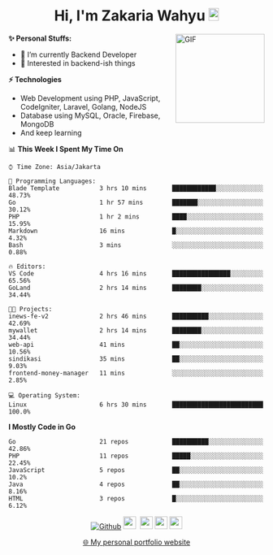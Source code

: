 <h1 align="center">Hi, I'm Zakaria Wahyu <img src="https://github.com/TheDudeThatCode/TheDudeThatCode/blob/master/Assets/Hi.gif" width="20px" height="25px"></h1>

<img align="right" alt="GIF" height="175px" src="https://www.nayakapratama.co.id/wp-content/uploads/2019/07/Website-Maintenance.gif" />

**✨ Personal Stuffs:**
- 🔭 I’m currently Backend Developer
- 🌱 Interested in backend-ish things

**⚡ Technologies**
- Web Development using PHP, JavaScript, CodeIgniter, Laravel, Golang, NodeJS
- Database using MySQL, Oracle, Firebase, MongoDB
- And keep learning

<!--START_SECTION:waka-->
📊 **This Week I Spent My Time On** 

```text
⌚︎ Time Zone: Asia/Jakarta

💬 Programming Languages: 
Blade Template           3 hrs 10 mins       ████████████░░░░░░░░░░░░░   48.73% 
Go                       1 hr 57 mins        ███████░░░░░░░░░░░░░░░░░░   30.12% 
PHP                      1 hr 2 mins         ████░░░░░░░░░░░░░░░░░░░░░   15.95% 
Markdown                 16 mins             █░░░░░░░░░░░░░░░░░░░░░░░░   4.32% 
Bash                     3 mins              ░░░░░░░░░░░░░░░░░░░░░░░░░   0.88%

🔥 Editors: 
VS Code                  4 hrs 16 mins       ████████████████░░░░░░░░░   65.56% 
GoLand                   2 hrs 14 mins       ████████░░░░░░░░░░░░░░░░░   34.44%

🐱‍💻 Projects: 
inews-fe-v2              2 hrs 46 mins       ██████████░░░░░░░░░░░░░░░   42.69% 
mywallet                 2 hrs 14 mins       ████████░░░░░░░░░░░░░░░░░   34.44% 
web-api                  41 mins             ██░░░░░░░░░░░░░░░░░░░░░░░   10.56% 
sindikasi                35 mins             ██░░░░░░░░░░░░░░░░░░░░░░░   9.03% 
frontend-money-manager   11 mins             ░░░░░░░░░░░░░░░░░░░░░░░░░   2.85%

💻 Operating System: 
Linux                    6 hrs 30 mins       █████████████████████████   100.0%

```

**I Mostly Code in Go** 

```text
Go                       21 repos            ██████████░░░░░░░░░░░░░░░   42.86% 
PHP                      11 repos            █████░░░░░░░░░░░░░░░░░░░░   22.45% 
JavaScript               5 repos             ██░░░░░░░░░░░░░░░░░░░░░░░   10.2% 
Java                     4 repos             ██░░░░░░░░░░░░░░░░░░░░░░░   8.16% 
HTML                     3 repos             █░░░░░░░░░░░░░░░░░░░░░░░░   6.12%

```



<!--END_SECTION:waka-->

<p align="center">
<a href="https://github.com/zakariawahyu" target="_blank"><img alt="Github" src="https://img.shields.io/badge/GitHub-%2312100E.svg?&style=for-the-badge&logo=Github&logoColor=white" /></a>
<a href="https://www.twitter.com/_zakariawahyu"><img src="https://img.shields.io/badge/twitter-%231DA1F2.svg?&style=for-the-badge&logo=twitter&logoColor=white" height=25></a> 
<a href="https://www.linkedin.com/in/zakariawahyu"><img src="https://img.shields.io/badge/linkedin-%230077B5.svg?&style=for-the-badge&logo=linkedin&logoColor=white" height=25></a> 
<a href="https://www.instagram.com/_zakariawahyu"><img src="https://img.shields.io/badge/instagram-%23E4405F.svg?&style=for-the-badge&logo=instagram&logoColor=white" height=25></a>
<a href="https://medium.com/@zakariawahyu"><img src="https://img.shields.io/badge/Medium-12100E?style=for-the-badge&logo=medium&logoColor=white" height=25></a>
</p>
<p align="center"><a href="https://www.zakariawahyu.com" target="_blank">🌐 My personal portfolio website</a></p>
